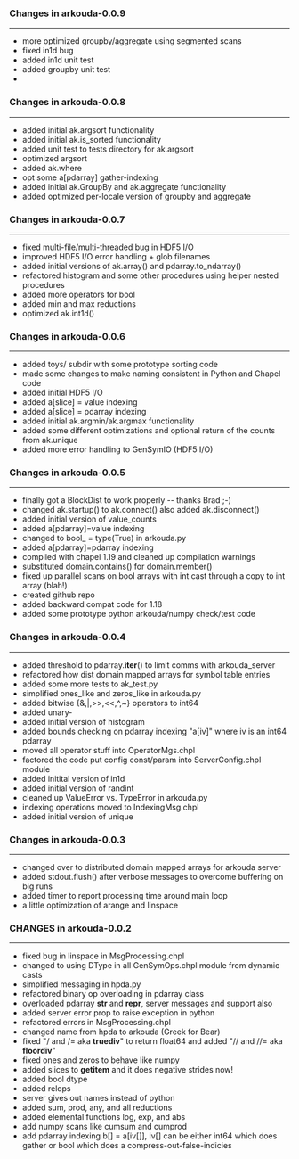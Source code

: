 ### Changes in arkouda-0.0.9
------------------------
 * more optimized groupby/aggregate using segmented scans
 * fixed in1d bug
 * added in1d unit test
 * added groupby unit test
 *

### Changes in arkouda-0.0.8
------------------------
 * added initial ak.argsort functionality
 * added initial ak.is_sorted functionality
 * added unit test to tests directory for ak.argsort
 * optimized argsort
 * added ak.where
 * opt some a[pdarray] gather-indexing
 * added initial ak.GroupBy and ak.aggregate functionality
 * added optimized per-locale version of groupby and aggregate

### Changes in arkouda-0.0.7
------------------------
 * fixed multi-file/multi-threaded bug in HDF5 I/O
 * improved HDF5 I/O error handling + glob filenames
 * added initial versions of ak.array() and pdarray.to_ndarray()
 * refactored histogram and some other procedures using helper nested procedures
 * added more operators for bool
 * added min and max reductions
 * optimized ak.int1d()

### Changes in arkouda-0.0.6
------------------------
 * added toys/ subdir with some prototype sorting code
 * made some changes to make naming consistent in Python and Chapel code
 * added initial HDF5 I/O
 * added a[slice] = value indexing
 * added a[slice] = pdarray indexing
 * added initial ak.argmin/ak.argmax functionality
 * added some different optimizations and optional return of the counts from ak.unique
 * added more error handling to GenSymIO (HDF5 I/O)

### Changes in arkouda-0.0.5
------------------------
 * finally got a BlockDist to work properly -- thanks Brad ;-)
 * changed ak.startup() to ak.connect() also added ak.disconnect()
 * added initial version of value_counts
 * added a[pdarray]=value indexing
 * changed to bool_ = type(True) in arkouda.py
 * added a[pdarray]=pdarray indexing
 * compiled with chapel 1.19 and cleaned up compilation warnings
 * substituted domain.contains() for domain.member()
 * fixed up parallel scans on bool arrays with int cast through a copy to int array (blah!)
 * created github repo
 * added backward compat code for 1.18
 * added some prototype python arkouda/numpy check/test code


### Changes in arkouda-0.0.4
------------------------
 * added threshold to pdarray.__iter__() to limit comms with arkouda_server
 * refactored how dist domain mapped arrays for symbol table entries
 * added some more tests to ak_test.py
 * simplified ones_like and zeros_like in arkouda.py
 * added bitwise {&,|,>>,<<,^,~} operators to int64
 * added unary-
 * added initial version of histogram
 * added bounds checking on pdarray indexing "a[iv]" where iv is an int64 pdarray
 * moved all operator stuff into OperatorMgs.chpl
 * factored the code put config const/param into ServerConfig.chpl module
 * added initital version of in1d
 * added initial version of randint
 * cleaned up ValueError vs. TypeError in arkouda.py
 * indexing operations moved to IndexingMsg.chpl
 * added initial version of unique


### Changes in arkouda-0.0.3
------------------------
 * changed over to distributed domain mapped arrays for arkouda server
 * added stdout.flush() after verbose messages to overcome buffering on big runs
 * added timer to report processing time around main loop
 * a little optimization of arange and linspace


### CHANGES in arkouda-0.0.2
------------------------
 * fixed bug in linspace in MsgProcessing.chpl
 * changed to using DType in all GenSymOps.chpl module from dynamic casts
 * simplified messaging in hpda.py
 * refactored binary op overloading in pdarray class
 * overloaded pdarray __str__ and __repr__, server messages and support also
 * added server error prop to raise exception in python 
 * refactored errors in MsgProcessing.chpl
 * changed name from hpda to arkouda (Greek for Bear)
 * fixed "/ and /= aka __truediv__" to return float64 and added "// and //= aka __floordiv__"
 * fixed ones and zeros to behave like numpy
 * added slices to __getitem__ and it does negative strides now!
 * added bool dtype
 * added relops
 * server gives out names instead of python
 * added sum, prod, any, and all reductions
 * added elemental functions log, exp, and abs
 * add numpy scans like cumsum and cumprod
 * add pdarray indexing b[] = a[iv[]],
   iv[] can be either int64 which does gather or bool which does a compress-out-false-indicies


